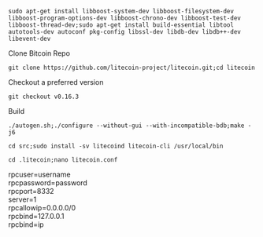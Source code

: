 
```sudo apt-get install libboost-system-dev libboost-filesystem-dev libboost-program-options-dev libboost-chrono-dev libboost-test-dev libboost-thread-dev;sudo apt-get install build-essential libtool autotools-dev autoconf pkg-config libssl-dev libdb-dev libdb++-dev libevent-dev```


Clone Bitcoin Repo

```git clone https://github.com/litecoin-project/litecoin.git;cd litecoin```

Checkout a preferred version

```git checkout v0.16.3```

Build 

```./autogen.sh;./configure --without-gui --with-incompatible-bdb;make -j6```


```cd src;sudo install -sv litecoind litecoin-cli /usr/local/bin```



```cd .litecoin;nano litecoin.conf```

rpcuser=username<br>
rpcpassword=password<br>
rpcport=8332<br>
server=1<br>
rpcallowip=0.0.0.0/0<br>
rpcbind=127.0.0.1<br>
rpcbind=ip<br>

